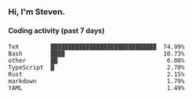 ### Hi, I'm Steven.

#### Coding activity (past 7 days)
```
TeX         ▓▓▓▓▓▓▓▓▓▓▓▓▓▓▓▓▓▓▓▓▓▓▓▓▓▓▓▓▓▓  74.99%
Bash        ▓▓▓▓                            10.73%
other       ▓▓                               6.08%
TypeScript  ▓                                2.78%
Rust                                         2.15%
markdown                                     1.79%
YAML                                         1.49%
```
